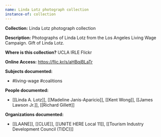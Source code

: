 ```yaml
---
name: Linda Lotz photograph collection
instance-of: collection
---
```

**Collection:** Linda Lotz photograph collection

**Description:** Photographs of Linda Lotz from the Los Angeles Living Wage Campaign. Gift of Linda Lotz.    

**Where is this collection?** UCLA IRLE Flickr

**Online Access:** https://flic.kr/s/aHBqjBLaTr

**Subjects documented:** 
- #living-wage #coalitions

**People documented:** 
- [[Linda A. Lotz]], [[Madeline Janis-Aparicio]], [[Kent Wong]], [[James Lawson Jr.]], [[Richard Gillett]]

**Organizations documented:** 
- [[LAANE]], [[CLUE]], [[UNITE HERE Local 11]], [[Tourism Industry Development Council (TIDC)]]